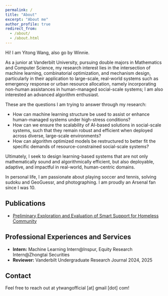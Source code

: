```yaml
---
permalink: /
title: "About"
excerpt: "About me"
author_profile: true
redirect_from: 
  - /about/
  - /about.html
---
```

Hi! I am Yitong Wang, also go by Winnie. 

As a junior at Vanderbilt University, pursuing double majors in Mathematics and Computer Science, my research interest lies in the intersection of machine learning, combinatorial optimization, and mechanism design, particularly in their application to large-scale, real-world systems such as emergency response or urban resource allocation, namely incorporating non-human assistances in human-managed social-scale systems; I am also interested an advanced algorithm enthusiast.

These are the questions I am trying to answer through my research: 
* How can machine learning structure be used to assist or enhance human-managed systems under high-stress conditions?
* How can we ensure the scalability of AI-based solutions in social-scale systems, such that they remain robust and efficient when deployed across diverse, large-scale environments?
* How can algorithm optimized models be restructured to better fit the specific demands of resource-constrained social-scale systems?

Ultimately, I seek to design learning-based systems that are not only mathematically sound and algorithmically efficient, but also deployable, adaptive, and impactful in real-world, human-centric domains.

In personal life, I am passionate about playing soccer and tennis, solving sudoku and GeoGuessr, and photographing. I am proudly an Arsenal fan since I was 10.


Publications
------
* [Preliminary Exploration and Evaluation of Smart Support for Homeless Community](https://ieeexplore.ieee.org/abstract/document/10185514) 



Professional Experiences and Services
------
* **Intern:** Machine Learning Intern@Inspur, Equity Research Intern@Zhongtai Securities
* **Reviewer:** Vanderbilt Undergraduate Research Journal 2024, 2025

Contact
------
Feel free to reach out at ytwangofficial [at] gmail [dot] com!
